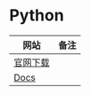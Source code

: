 # Python

| 网站                                          | 备注 |
| --------------------------------------------- | ---- |
| [官网下载](https://www.python.org/downloads/) |      |
| [Docs](https://docs.python.org/zh-cn/3/)      |      |

